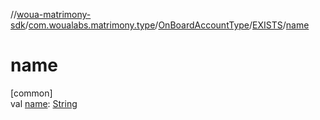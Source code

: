 //[woua-matrimony-sdk](../../../../index.md)/[com.woualabs.matrimony.type](../../index.md)/[OnBoardAccountType](../index.md)/[EXISTS](index.md)/[name](name.md)

# name

[common]\
val [name](name.md): [String](https://kotlinlang.org/api/latest/jvm/stdlib/kotlin/-string/index.html)

